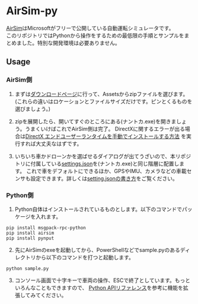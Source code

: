 # AirSim-py

[AirSim](https://microsoft.github.io/AirSim/)はMicrosoftがフリーで公開している自動運転シミュレータです。  
このリポジトリではPythonから操作をするための最低限の手順とサンプルをまとめました。特別な開発環境は必要ありません。  

## Usage

### AirSim側

1. まずは[ダウンロードページ](https://github.com/Microsoft/AirSim/releases)に行って、Assetsからzipファイルを選びます。
(これらの違いはロケーションとファイルサイズだけです。ピンとくるものを選びましょう。)

2. zipを展開したら、開いてすぐのところにある(ナントカ.exe)を開きましょう。うまくいけばこれでAirSim側は完了。
DirectXに関するエラーが出る場合は[DirectX エンドユーザーランタイムを手動でインストールする方法](https://faq.tsukumo.co.jp/index.php?solution_id=1321)
を実行すれば大丈夫なはずです。

3. いちいち車かドローンかを選ばせるダイアログが出てうざいので、本リポジトリに付属している[settings.json](/settings.json)を(ナントカ.exe)と同じ階層に配置します。
これで車をデフォルトにできるほか、GPSやIMU、カメラなどの車載センサも設定できます。詳しくは[setting.jsonの書き方](https://microsoft.github.io/AirSim/settings/)をご覧ください。

### Python側

1. Python自体はインストールされているものとします。以下のコマンドでパッケージを入れます。
```
pip install msgpack-rpc-python
pip install airsim
pip install pynput
```

2. 先にAirSimのexeを起動してから、PowerShellなどでsample.pyのあるディレクトリから以下のコマンドを打つと起動します。
```
python sample.py
```

3. コンソール画面で十字キーで車両の操作、ESCで終了としています。もっといろんなこともできますので、
[Python APIリファレンス](https://microsoft.github.io/AirSim/api_docs/html/)を参考に機能を拡張してみてください。
